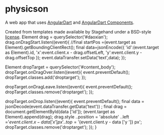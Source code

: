 # physicson

A web app that uses [AngularDart](https://angulardart.dev) and
[AngularDart Components](https://angulardart.dev/components).

Created from templates made available by Stagehand under a BSD-style
[license](https://github.com/dart-lang/stagehand/blob/master/LICENSE).
Element drag = querySelector('#daoxian'); 
 drag.onDragStart.listen((event){
 //final startPos =(event.target as Element).getBoundingClientRect(); 
 final data=jsonEncode({
'id':(event.target as Element).id,
'x':event.client.x  -  drag.offsetLeft,
'y':event.client.y  -  drag.offsetTop
}); 
 event.dataTransfer.setData('text',data); 
}); 
 
 Element dropTarget = querySelector('#content_body'); 
 dropTarget.onDragOver.listen((event){
 event.preventDefault(); 
 dropTarget.classes.add('droptarget'); 
}); 
 
 dropTarget.onDragLeave.listen((event){
 event.preventDefault(); 
 dropTarget.classes.remove('droptarget'); 
}); 
 
 dropTarget.onDrop.listen((event){
 event.preventDefault(); 
 final data = jsonDecode(event.dataTransfer.getData('text')) ; 
 final drag = document.getElementById(data ['id']);
 (event.target as Element).append(drag);
  drag.style 
  ..position = 'absolute'
  ..left ='${event.client.x  -  data ['x']} px'
  ..top ='${event.client.y  -  data ['y ']} px'; 
  dropTarget.classes.remove('droptarget'); 
 }); 
 }